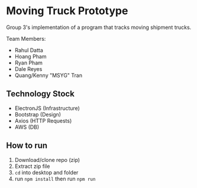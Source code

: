 # Moving Truck Prototype

Group 3's implementation of a program that tracks moving shipment trucks.

Team Members: 
- Rahul Datta
- Hoang Pham
- Ryan Pham
- Dale Reyes
- Quang/Kenny "MSYG" Tran

## Technology Stock
- ElectronJS (Infrastructure)
- Bootstrap (Design)
- Axios (HTTP Requests)
- AWS (DB)

## How to run 
1. Download/clone repo (zip)
2. Extract zip file
3. `cd` into desktop and folder
4. run `npm install` then run `npm run`
